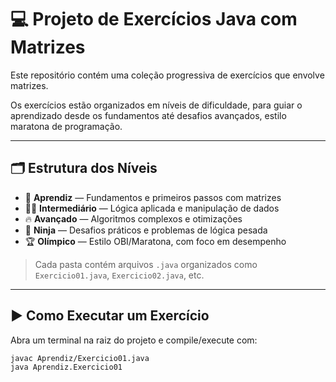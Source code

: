 # 💻 Projeto de Exercícios Java com Matrizes

Este repositório contém uma coleção progressiva de exercícios que envolve matrizes.

Os exercícios estão organizados em níveis de dificuldade, para guiar o aprendizado desde os fundamentos até desafios avançados, estilo maratona de programação.

---

## 🗂️ Estrutura dos Níveis

- 🔰 **Aprendiz** — Fundamentos e primeiros passos com matrizes
- 🧑‍🎓 **Intermediário** — Lógica aplicada e manipulação de dados
- 🔥 **Avançado** — Algoritmos complexos e otimizações
- 🥷 **Ninja** — Desafios práticos e problemas de lógica pesada
- 🏆 **Olímpico** — Estilo OBI/Maratona, com foco em desempenho

> Cada pasta contém arquivos `.java` organizados como `Exercicio01.java`, `Exercicio02.java`, etc.

---

## ▶️ Como Executar um Exercício

Abra um terminal na raiz do projeto e compile/execute com:

```bash
javac Aprendiz/Exercicio01.java
java Aprendiz.Exercicio01
